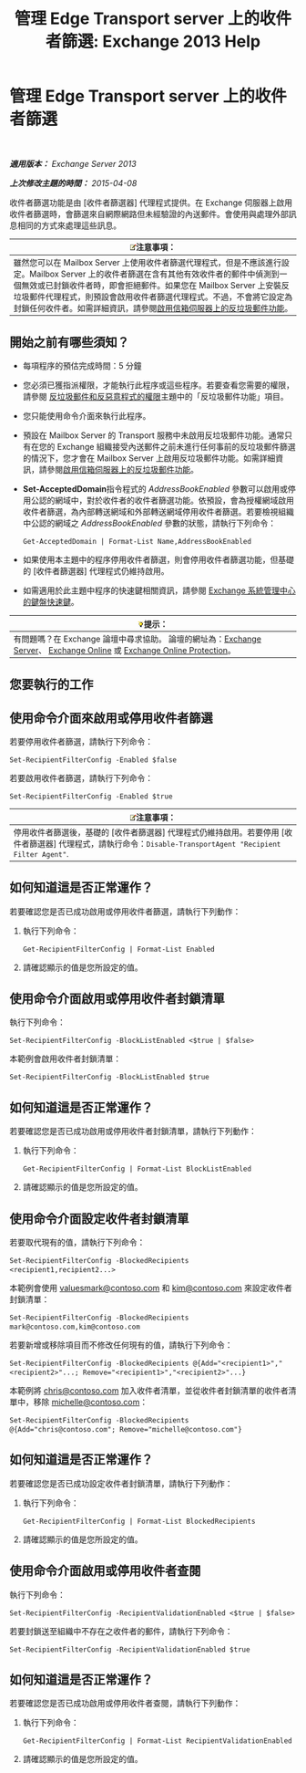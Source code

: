 ﻿---
title: '管理 Edge Transport server 上的收件者篩選: Exchange 2013 Help'
TOCTitle: 管理 Edge Transport server 上的收件者篩選
ms:assetid: f2d0041f-2872-4669-95ec-443233f4956d
ms:mtpsurl: https://technet.microsoft.com/zh-tw/library/Bb125187(v=EXCHG.150)
ms:contentKeyID: 50474576
ms.date: 05/21/2018
mtps_version: v=EXCHG.150
ms.translationtype: MT
---

# 管理 Edge Transport server 上的收件者篩選

 

_**適用版本：** Exchange Server 2013_

_**上次修改主題的時間：** 2015-04-08_

收件者篩選功能是由 \[收件者篩選器\] 代理程式提供。在 Exchange 伺服器上啟用收件者篩選時，會篩選來自網際網路但未經驗證的內送郵件。會使用與處理外部訊息相同的方式來處理這些訊息。

<table>
<thead>
<tr class="header">
<th><img src="images/Bb124558.note(EXCHG.150).gif" title="注意事項" alt="注意事項" />注意事項：</th>
</tr>
</thead>
<tbody>
<tr class="odd">
<td>雖然您可以在 Mailbox Server 上使用收件者篩選代理程式，但是不應該進行設定。Mailbox Server 上的收件者篩選在含有其他有效收件者的郵件中偵測到一個無效或已封鎖收件者時，即會拒絕郵件。如果您在 Mailbox Server 上安裝反垃圾郵件代理程式，則預設會啟用收件者篩選代理程式。不過，不會將它設定為封鎖任何收件者。如需詳細資訊，請參閱<a href="enable-anti-spam-functionality-on-mailbox-servers-exchange-2013-help.md">啟用信箱伺服器上的反垃圾郵件功能</a>。</td>
</tr>
</tbody>
</table>


## 開始之前有哪些須知？

  - 每項程序的預估完成時間：5 分鐘

  - 您必須已獲指派權限，才能執行此程序或這些程序。若要查看您需要的權限，請參閱 [反垃圾郵件和反惡意程式的權限](anti-spam-and-anti-malware-permissions-exchange-2013-help.md)主題中的「反垃圾郵件功能」項目。

  - 您只能使用命令介面來執行此程序。

  - 預設在 Mailbox Server 的 Transport 服務中未啟用反垃圾郵件功能。通常只有在您的 Exchange 組織接受內送郵件之前未進行任何事前的反垃圾郵件篩選的情況下，您才會在 Mailbox Server 上啟用反垃圾郵件功能。如需詳細資訊，請參閱[啟用信箱伺服器上的反垃圾郵件功能](enable-anti-spam-functionality-on-mailbox-servers-exchange-2013-help.md)。

  - **Set-AcceptedDomain**指令程式的 *AddressBookEnabled* 參數可以啟用或停用公認的網域中，對於收件者的收件者篩選功能。依預設，會為授權網域啟用收件者篩選，為內部轉送網域和外部轉送網域停用收件者篩選。若要檢視組織中公認的網域之 *AddressBookEnabled* 參數的狀態，請執行下列命令：
    
        Get-AcceptedDomain | Format-List Name,AddressBookEnabled

  - 如果使用本主題中的程序停用收件者篩選，則會停用收件者篩選功能，但基礎的 \[收件者篩選器\] 代理程式仍維持啟用。

  - 如需適用於此主題中程序的快速鍵相關資訊，請參閱 [Exchange 系統管理中心的鍵盤快速鍵](keyboard-shortcuts-in-the-exchange-admin-center-exchange-online-protection-help.md)。

<table>
<thead>
<tr class="header">
<th><img src="images/Bb124558.tip(EXCHG.150).gif" title="提示" alt="提示" />提示：</th>
</tr>
</thead>
<tbody>
<tr class="odd">
<td>有問題嗎？在 Exchange 論壇中尋求協助。 論壇的網址為：<a href="https://go.microsoft.com/fwlink/p/?linkid=60612">Exchange Server</a>、 <a href="https://go.microsoft.com/fwlink/p/?linkid=267542">Exchange Online</a> 或 <a href="https://go.microsoft.com/fwlink/p/?linkid=285351">Exchange Online Protection</a>。</td>
</tr>
</tbody>
</table>


## 您要執行的工作

## 使用命令介面來啟用或停用收件者篩選

若要停用收件者篩選，請執行下列命令：

    Set-RecipientFilterConfig -Enabled $false

若要啟用收件者篩選，請執行下列命令：

    Set-RecipientFilterConfig -Enabled $true

<table>
<thead>
<tr class="header">
<th><img src="images/Bb124558.note(EXCHG.150).gif" title="注意事項" alt="注意事項" />注意事項：</th>
</tr>
</thead>
<tbody>
<tr class="odd">
<td>停用收件者篩選後，基礎的 [收件者篩選器] 代理程式仍維持啟用。若要停用 [收件者篩選器] 代理程式，請執行命令：<code>Disable-TransportAgent &quot;Recipient Filter Agent&quot;</code>.</td>
</tr>
</tbody>
</table>


## 如何知道這是否正常運作？

若要確認您是否已成功啟用或停用收件者篩選，請執行下列動作：

1.  執行下列命令：
    
        Get-RecipientFilterConfig | Format-List Enabled

2.  請確認顯示的值是您所設定的值。

## 使用命令介面啟用或停用收件者封鎖清單

執行下列命令：

    Set-RecipientFilterConfig -BlockListEnabled <$true | $false>

本範例會啟用收件者封鎖清單：

    Set-RecipientFilterConfig -BlockListEnabled $true

## 如何知道這是否正常運作？

若要確認您是否已成功啟用或停用收件者封鎖清單，請執行下列動作：

1.  執行下列命令：
    
        Get-RecipientFilterConfig | Format-List BlockListEnabled

2.  請確認顯示的值是您所設定的值。

## 使用命令介面設定收件者封鎖清單

若要取代現有的值，請執行下列命令：

    Set-RecipientFilterConfig -BlockedRecipients <recipient1,recipient2...>

本範例會使用 valuesmark@contoso.com 和 kim@contoso.com 來設定收件者封鎖清單：

    Set-RecipientFilterConfig -BlockedRecipients mark@contoso.com,kim@contoso.com

若要新增或移除項目而不修改任何現有的值，請執行下列命令：

    Set-RecipientFilterConfig -BlockedRecipients @{Add="<recipient1>","<recipient2>"...; Remove="<recipient1>","<recipient2>"...}

本範例將 chris@contoso.com 加入收件者清單，並從收件者封鎖清單的收件者清單中，移除 michelle@contoso.com：

    Set-RecipientFilterConfig -BlockedRecipients @{Add="chris@contoso.com"; Remove="michelle@contoso.com"}

## 如何知道這是否正常運作？

若要確認您是否已成功設定收件者封鎖清單，請執行下列動作：

1.  執行下列命令：
    
        Get-RecipientFilterConfig | Format-List BlockedRecipients

2.  請確認顯示的值是您所設定的值。

## 使用命令介面啟用或停用收件者查閱

執行下列命令：

    Set-RecipientFilterConfig -RecipientValidationEnabled <$true | $false>

若要封鎖送至組織中不存在之收件者的郵件，請執行下列命令：

    Set-RecipientFilterConfig -RecipientValidationEnabled $true

## 如何知道這是否正常運作？

若要確認您是否已成功啟用或停用收件者查閱，請執行下列動作：

1.  執行下列命令：
    
        Get-RecipientFilterConfig | Format-List RecipientValidationEnabled

2.  請確認顯示的值是您所設定的值。

